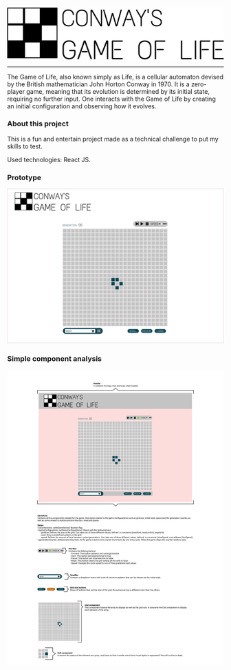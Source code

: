 ![alt text](https://raw.githubusercontent.com/AryMF/ConwaysGameOfLife/master/src/assets/LogoComplete.png "Logo")

---

The Game of Life, also known simply as Life, is a cellular automaton devised by the British mathematician John Horton Conway in 1970. It is a zero-player game, meaning that its evolution is determined by its initial state, requiring no further input. One interacts with the Game of Life by creating an initial configuration and observing how it evolves.


### About this project

This is a fun and entertain project made as a technical challenge to put my skills to test.

Used technologies: React JS.

### Prototype
![alt text](https://raw.githubusercontent.com/AryMF/ConwaysGameOfLife/master/src/assets/readme_IMG/GameOfLife_prototype.png "Prototype")

### Simple component analysis
![alt text](https://raw.githubusercontent.com/AryMF/ConwaysGameOfLife/master/src/assets/readme_IMG/ComponentAnalysis.png "Component Analysis")

